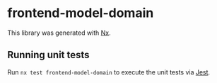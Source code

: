 # frontend-model-domain

This library was generated with [Nx](https://nx.dev).

## Running unit tests

Run `nx test frontend-model-domain` to execute the unit tests via [Jest](https://jestjs.io).

